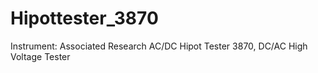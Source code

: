 # Hipottester_3870
Instrument:  Associated Research AC/DC Hipot Tester 3870, DC/AC High Voltage Tester
